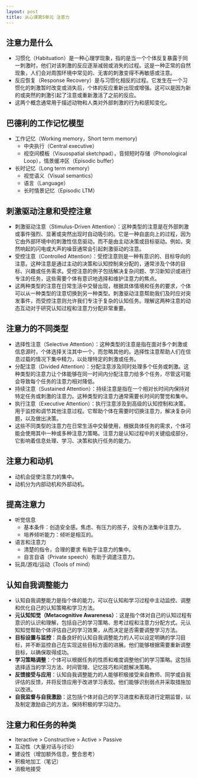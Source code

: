 ```yaml
---
layout: post
title: 从心课第5单元 注意力
---
```


## 注意力是什么
- 习惯化（Habituation）是一种心理学现象，指的是当一个个体反复暴露于同一刺激时，他们对该刺激的反应逐渐减弱或消失的过程。这是一种正常的自然现象，人们会对周围环境中常见的、无害的刺激变得不再敏感或注意。
- 反应恢复（Response Recovery）是与习惯化相反的过程。它发生在一个习惯化的刺激暂时改变或消失后，个体的反应重新出现或增强。这可以是因为新的或突然的刺激引起了注意或重新激活了之前的反应。
- 这两个概念通常用于描述动物和人类对外部刺激的行为和感知变化。

## 巴德利的工作记忆模型
- 工作记忆（Working memory，Short term memory)
  - 中央执行（Central executive）
  - 视空间模板（Visuospatial sketchpad），音频短时存储（Phonological Loop），情景缓冲区（Episodic buffer）
- 长时记忆（Long term memory）
  - 视觉语义（Visual semantics）
  - 语言（Language）
  - 长时情景记忆（Episodic LTM）

## 刺激驱动注意和受控注意
- 刺激驱动注意（Stimulus-Driven Attention）：这种类型的注意是在外部刺激或事件强烈、显著或突然出现时自动吸引的。它是一种自底向上的过程，因为它由外部环境中的刺激性信息驱动，而不是由主动决策或目标驱动。例如，突然响起的闪电或大声的噪音通常会引起刺激驱动的注意。
- 受控注意（Controlled Attention）：受控注意则是一种有意识的、目标导向的注意。这种注意是通过主动的决策和认知控制来分配的，通常涉及个体的目标、兴趣或任务需求。受控注意的例子包括解决复杂问题、学习新知识或进行专注的任务，这些需要个体有意识地选择和维护注意力的焦点。
- 这两种类型的注意在日常生活中交替出现，根据具体情境和任务的要求，个体可以从一种类型的注意切换到另一种类型。刺激驱动注意帮助我们及时应对突发事件，而受控注意则允许我们专注于复杂的认知任务。理解这两种注意的动态互动对于研究认知过程和注意力分配非常重要。

## 注意力的不同类型
- 选择性注意（Selective Attention）：这种类型的注意是指在面对多个刺激或信息源时，个体选择关注其中一个，而忽略其他的。选择性注意帮助人们在信息过载的情况下集中精力，以处理特定的刺激或任务。
- 分配注意（Divided Attention）：分配注意涉及同时处理多个任务或刺激。这种类型的注意力让个体能够在同一时间内分配注意力给多个任务，尽管这可能会导致每个任务的注意力相对降低。
- 持续注意（Sustained Attention）：持续注意是指在一个相对长时间内保持对特定任务或刺激的注意力。这种类型的注意力通常需要长时间的警觉和集中。
- 执行注意（Executive Attention）：执行注意涉及到高级的认知控制和决策，用于监控和调节其他注意过程。它帮助个体在需要时切换注意力，解决复杂问题，以及做出决策。
- 这些不同类型的注意力在日常生活中交替使用，根据具体任务的需求，个体可能会使用其中一种或多种注意力策略。注意力是认知过程中的关键组成部分，它影响着信息处理、学习、决策和执行任务的能力。

## 注意力和动机
- 动机会促使注意力的集中。
- 动机分为内部动机和外部动机。

## 提高注意力
- 听觉信息
  - 基本条件：创造安全感。焦虑、有压力的孩子，没有办法集中注意力。
  - 培养倾听能力：倾听是相互的。
- 语言和注意力
  - 清楚的指令，合理的要求 有助于注意力的集中。
  - 自言自语（Private speech）有助于调遣注意力。
- 玩具/游戏/运动（Tools of mind）

## 认知自我调整能力
- 认知自我调整能力是指个体的能力，可以在认知和学习过程中主动监控、调整和优化自己的认知策略和学习方法。
- **元认知知觉（Metacognitive Awareness）**：这是指个体对自己的认知过程有意识的认识和理解，包括自己的学习策略、思考过程和注意力分配方式。元认知知觉帮助个体评估自己的学习效果，从而决定是否需要调整学习方法。
- **目标设置与监控**：具备良好的认知自我调整能力的人可以设定明确的学习目标，并不断监控自己在实现这些目标方面的进展。他们能够根据需要重新调整目标，以确保取得成功。
- **学习策略调整**：个体可以根据任务的性质和难度调整他们的学习策略。这包括选择适当的学习方法、时间管理、记忆技巧和问题解决策略。
- **反馈接受与应用**：认知自我调整能力的人能够积极接受来自教师、同学或自我评估的反馈，并将反馈应用于改进学习表现。他们能够识别弱点并采取措施加以改进。
- **自我监督与自我激励**：这包括个体对自己的学习进度和表现进行定期监督，以及制定激励自己的方法，保持积极的学习动力。

## 注意力和任务的种类
- Iteractive > Constructive > Active > Passive
- 互动性（大量对话与讨论）
- 建设性（增加额外信息，整合思考）
- 积极地加工（笔记）
- 消极地接受
